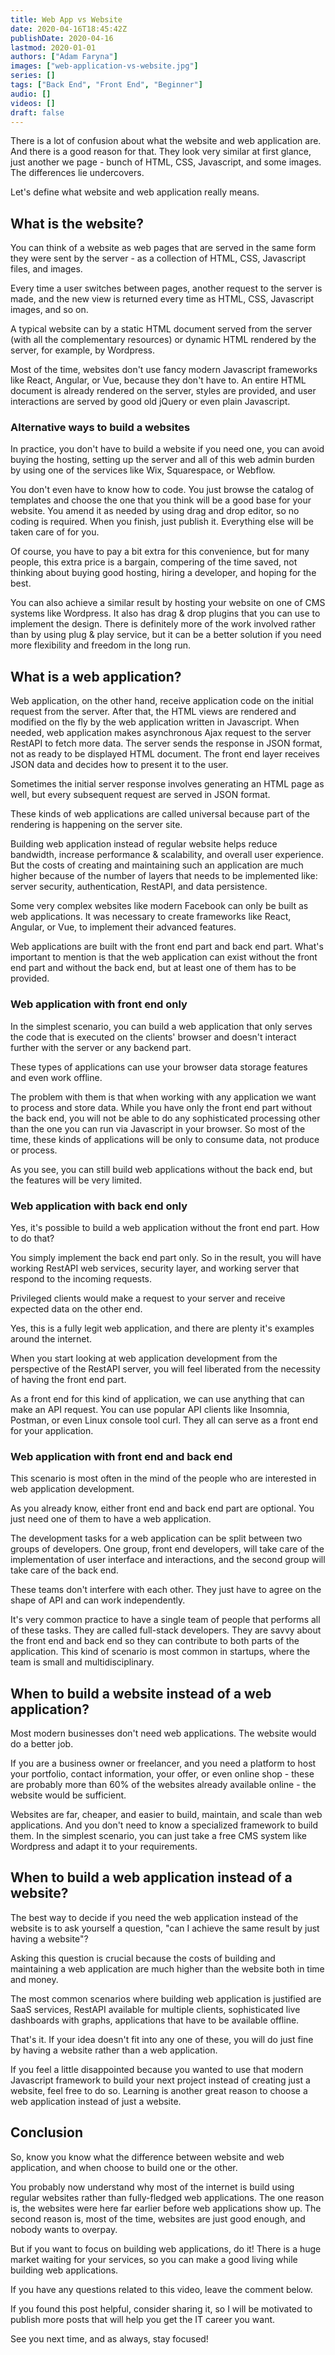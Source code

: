 ```yaml
---
title: Web App vs Website
date: 2020-04-16T18:45:42Z
publishDate: 2020-04-16
lastmod: 2020-01-01
authors: ["Adam Faryna"]
images: ["web-application-vs-website.jpg"]
series: []
tags: ["Back End", "Front End", "Beginner"]
audio: []
videos: []
draft: false
---
```


There is a lot of confusion about what the website and web application are. And there is a good reason for that. They look very similar at first glance, just another we page - bunch of HTML, CSS, Javascript, and some images. The differences lie undercovers.

Let's define what website and web application really means.

## What is the website?

You can think of a website as web pages that are served in the same form they were sent by the server - as a collection of HTML, CSS, Javascript files, and images.

Every time a user switches between pages, another request to the server is made, and the new view is returned every time as HTML, CSS, Javascript images, and so on.

A typical website can by a static HTML document served from the server (with all the complementary resources) or dynamic HTML rendered by the server, for example, by Wordpress.

Most of the time, websites don't use fancy modern Javascript frameworks like React, Angular, or Vue, because they don't have to. An entire HTML document is already rendered on the server, styles are provided, and user interactions are served by good old jQuery or even plain Javascript.

### Alternative ways to build a websites

In practice, you don't have to build a website if you need one, you can avoid buying the hosting, setting up the server and all of this web admin burden by using one of the services like Wix, Squarespace, or Webflow.

You don't even have to know how to code. You just browse the catalog of templates and choose the one that you think will be a good base for your website. You amend it as needed by using drag and drop editor, so no coding is required. When you finish, just publish it. Everything else will be taken care of for you.

Of course, you have to pay a bit extra for this convenience, but for many people, this extra price is a bargain, compering of the time saved, not thinking about buying good hosting, hiring a developer, and hoping for the best.

You can also achieve a similar result by hosting your website on one of CMS systems like Wordpress. It also has drag &amp; drop plugins that you can use to implement the design. There is definitely more of the work involved rather than by using plug &amp; play service, but it can be a better solution if you need more flexibility and freedom in the long run.

## What is a web application?

Web application, on the other hand, receive application code on the initial request from the server. After that, the HTML views are rendered and modified on the fly by the web application written in Javascript. When needed, web application makes asynchronous Ajax request to the server RestAPI to fetch more data. The server sends the response in JSON format, not as ready to be displayed HTML document. The front end layer receives JSON data and decides how to present it to the user.

Sometimes the initial server response involves generating an HTML page as well, but every subsequent request are served in JSON format.&nbsp;

These kinds of web applications are called universal because part of the rendering is happening on the server site.

Building web application instead of regular website helps reduce bandwidth, increase performance &amp; scalability, and overall user experience. But the costs of creating and maintaining such an application are much higher because of the number of layers that needs to be implemented like: server security, authentication, RestAPI, and data persistence.

Some very complex websites like modern Facebook can only be built as web applications. It was necessary to create frameworks like React, Angular, or Vue, to implement their advanced features.

Web applications are built with the front end part and back end part. What's important to mention is that the web application can exist without the front end part and without the back end, but at least one of them has to be provided.

### Web application with front end only

In the simplest scenario, you can build a web application that only serves the code that is executed on the clients' browser and doesn't interact further with the server or any backend part.

These types of applications can use your browser data storage features and even work offline.

The problem with them is that when working with any application we want to process and store data. While you have only the front end part without the back end, you will not be able to do any sophisticated processing other than the one you can run via Javascript in your browser. So most of the time, these kinds of applications will be only to consume data, not produce or process.

As you see, you can still build web applications without the back end, but the features will be very limited.

### Web application with back end only

Yes, it's possible to build a web application without the front end part. How to do that?

You simply implement the back end part only. So in the result, you will have working RestAPI web services, security layer, and working server that respond to the incoming requests.

Privileged clients would make a request to your server and receive expected data on the other end.

Yes, this is a fully legit web application, and there are plenty it's examples around the internet.

When you start looking at web application development from the perspective of the RestAPI server, you will feel liberated from the necessity of having the front end part.

As a front end for this kind of application, we can use anything that can make an API request. You can use popular API clients like Insomnia, Postman, or even Linux console tool curl. They all can serve as a front end for your application.

### Web application with front end and back end

This scenario is most often in the mind of the people who are interested in web application development.

As you already know, either front end and back end part are optional. You just need one of them to have a web application.

The development tasks for a web application can be split between two groups of developers. One group, front end developers, will take care of the implementation of user interface and interactions, and the second group will take care of the back end.

These teams don't interfere with each other. They just have to agree on the shape of API and can work independently.

It's very common practice to have a single team of people that performs all of these tasks. They are called full-stack developers. They are savvy about the front end and back end so they can contribute to both parts of the application. This kind of scenario is most common in startups, where the team is small and multidisciplinary.

## When to build a website instead of a web application?

Most modern businesses don't need web applications. The website would do a better job.

If you are a business owner or freelancer, and you need a platform to host your portfolio, contact information, your offer, or even online shop - these are probably more than 60% of the websites already available online - the website would be sufficient.

Websites are far, cheaper, and easier to build, maintain, and scale than web applications. And you don't need to know a specialized framework to build them. In the simplest scenario, you can just take a free CMS system like Wordpress and adapt it to your requirements.

## When to build a web application instead of a website?

The best way to decide if you need the web application instead of the website is to ask yourself a question, "can I achieve the same result by just having a website"?

Asking this question is crucial because the costs of building and maintaining a web application are much higher than the website both in time and money.

The most common scenarios where building web application is justified are SaaS services, RestAPI available for multiple clients, sophisticated live dashboards with graphs, applications that have to be available offline.

That's it. If your idea doesn't fit into any one of these, you will do just fine by having a website rather than a web application.

If you feel a little disappointed because you wanted to use that modern Javascript framework to build your next project instead of creating just a website, feel free to do so. Learning is another great reason to choose a web application instead of just a website.

## Conclusion

So, know you know what the difference between website and web application, and when choose to build one or the other.

You probably now understand why most of the internet is build using regular websites rather than fully-fledged web applications. The one reason is, the websites were here far earlier before web applications show up. The second reason is, most of the time, websites are just good enough, and nobody wants to overpay.

But if you want to focus on building web applications, do it! There is a huge market waiting for your services, so you can make a good living while building web applications.

If you have any questions related to this video, leave the comment below.

If you found this post helpful, consider sharing it, so I will be motivated to publish more posts that will help you get the IT career you want.

See you next time, and as always, stay focused!
